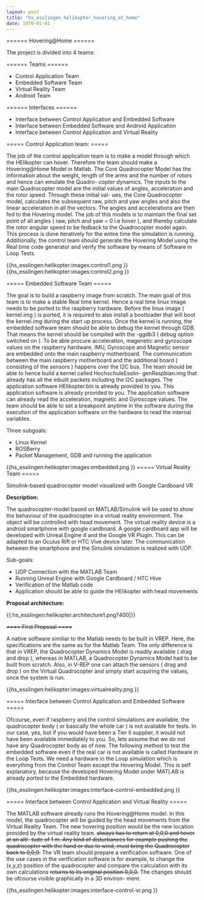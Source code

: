 ```yaml
---
layout: post
title: "hs_esslingen_helikopter_hovering_at_home"
date: 1970-01-01
---
```




====== Hovering@Home ======


The project is divided into 4 teams:

====== Teams ======

  * Control Application Team
  * Embedded Software Team
  * Virtual Reality Team
  * Android Team


====== Interfaces ======

  * Interface between Control Application and Embedded Software
  * Interface between Embedded Software and Android Application
  * Interface between Control Application and Virtual Reality



===== Control Application team: =====

The job of the control application team is to make a model through which the
HElikopter can hover. Therefore the team should make a Hovering@Home
Model in Matlab.
The Core Quadrocopter Model has the information about the weight, length
of the arms and the number of rotors and hence can emulate the Quadro-
copter dynamics. The inputs to the main Quadrocopter model are the initial
values of angles, acceleration and the rotor speed. Through these initial val-
ues, the Core Quadrocopter model, calculates the subsequent raw, pitch
and yaw angles and also the linear acceleration in all the vectors.
The angles and accelerations are then fed to the Hovering model. The job
of this models is to maintain the final set point of all angles ( raw, pitch
and yaw = 0 i.e hover ), and thereby calculate the rotor angular speed to
be fedback to the Quadrocopter model again.
This process is done iteratively for the entire time the simulation is running.
Additionally, the control team should generate the Hovering Model using
the Real time code generator and verify the software by means of Software
in Loop Tests.

{{hs_esslingen:helikopter:images:control1.png }}  {{hs_esslingen:helikopter:images:control2.png }} 

===== Embedded Software Team =====

The goal is to build a raspberry image from scratch. The main goal of this
team is to make a stable Real time kernel. Hence a real time linux image
needs to be ported to the raspberry hardware. Before the linux image (
kernel.img ) is ported, it is required to also install a bootloader that will
boot the kernel.img during the start up process.
Once the kernel is running, the embedded software team should be able to
debug the kernel through GDB. That means the kernel should be compiled
with the -ggdb3 ( debug option switched on ).
To be able procure acceleration, magenetic and gyroscope values on the
raspberry hardware, IMU, Gyroscope and Magnetic sensor are embedded
onto the main raspberry motherboard. The communication between the
main raspberry motherboard and the additional board ( consisting of the
sensors ) happens over the I2C bus.
The team should be able to hence build a kernel called HochschuleEsslin-
genRaspbian.img that already has all the inbuilt packets including the I2C
packages.
The application software HElikopter.bin is already provided to you. This
application software is already provided to you. The application software
can already read the acceleration, magnetic and Gyroscope values. The
team should be able to set a breakpoint anytime in the software during the
execution of the application software on the hardware to read the internal
variables.

Three subgoals:

  * Linux Kernel
  * ROSBerry
  * Packet Management, GDB and running the application

{{hs_esslingen:helikopter:images:embedded.png }}
===== Virtual Reality Team =====

Simulink-based quadrocopter model visualized with Google Cardboard VR 


**Description:**

The quadrocopter-model based on MATLAB/Simulink will be used to show the behaviour of the quadrocopter in a virtual reality environment. The object will be controlled with head movement. The virtual reality device is a android smartphone with google cardboard. A google cardboard app will be developed with Unreal Engine 4 and the Google VR Plugin. This can be adapted to an Oculus Rift or HTC Vive device later. The communication between the smartphone and the Simulink simulation is realized with UDP. 

Sub-goals:

  * UDP Connection with the MATLAB Team
  * Running Unreal Engine with Google Cardboard / HTC Hive
  * Verification of the Matlab code
  * Application should be able to guide the HElikopter with head movements 

**Proposal architecture:**

{{:hs_esslingen:helikopter:architecture1.png?400|}}

<del>==== First Proposal ====


A native software similiar to the Matlab needs to be built in VREP. Here,
the specifications are the same as for the Matlab Team. The only difference
is that in VREP, the Quadrocopter Dynamics Model is readily available (
drag and drop ), whereas in MATLAB, a Quadrocopter Dynamics Model
had to be built from scratch. Also, in V-REP one can attach the sensors
( drag and drop ) on the Virtual Quadrocopter and simply start acquiring
the values, once the system is run.
</del>

{{hs_esslingen:helikopter:images:virtualreality.png }}


===== Interface between Control Application and Embedded Software =====


Ofcourse, even if raspberry and the control simulations are available, the
quadrocopter body ( or basically the whole car ) is not available for tests.
In our case, yes, but if you would have been a Tier II supplier, it would
not have been available immediately to you. So, lets assume that we do not
have any Quadrocopter body as of now.
The following method to test the embedded software even if the real car is
not available is called Hardware in the Loop Tests. We need a hardware in
the Loop simulation which is everything from the Control Team except the
Hovering Model. This is self explanatory, because the developed Hovering
Model under MATLAB is already ported to the Embedded hardware.

{{hs_esslingen:helikopter:images:interface-control-embedded.png }}

===== Interface between Control Application and Virtual Reality =====





The MATLAB software already runs the Hovering@Home model. In this
model, the quadrocopter will be guided by the head movements from the Virtual Reality Team. The new hovering position would be the new location provided by the virtual reality team. <del>always has to return at 0,0,0 and hover at an alti-
tude of 1 m. Any kind of disturbances for example pushing the quadrocopter
with the hand or due to wind, must bring the Quadrocopter back to 0,0,0.</del>
The VR team should prepare a verification software. One of the use cases
in the verification software is for example, to change the (x,y,z) position of
the quadrocopter and compare the calculation with its own calculations <del>returns to its original position
0,0,0.</del> The changes should be ofcourse visible graphically in a 3D environ-
ment.

{{hs_esslingen:helikopter:images:interface-control-vr.png }}



